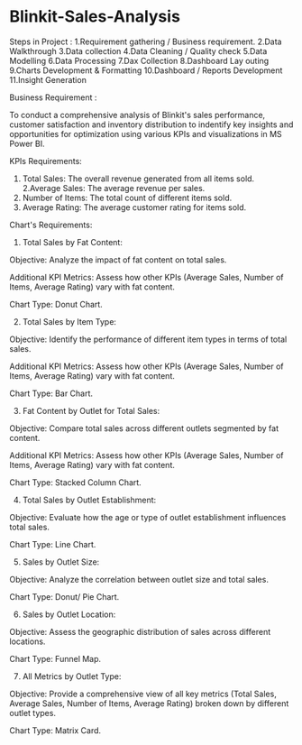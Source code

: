 # Blinkit-Sales-Analysis
  Steps in Project :
1.Requirement gathering / Business requirement.
2.Data Walkthrough
3.Data collection
4.Data Cleaning / Quality check 
5.Data Modelling 
6.Data Processing
7.Dax Collection
8.Dashboard Lay outing
9.Charts Development & Formatting
10.Dashboard / Reports Development
11.Insight Generation

Business Requirement :

To conduct a comprehensive analysis of Blinkit's sales performance, customer satisfaction
and inventory distribution to indentify key insights and opportunities for optimization using various KPIs and visualizations in MS Power BI.

KPIs Requirements:
1. Total Sales: The overall revenue generated from all items sold.
2.Average Sales: The average revenue per sales.
3. Number of Items: The total count of different items sold.
4. Average Rating: The average customer rating for items sold.



Chart's Requirements:

1. Total Sales by Fat Content:

Objective: Analyze the impact of fat content on total sales.

Additional KPI Metrics: Assess how other KPIs (Average Sales, Number of Items, Average Rating) vary with fat content.

Chart Type: Donut Chart.

2. Total Sales by Item Type:

Objective: Identify the performance of different item types in terms of total sales.

Additional KPI Metrics: Assess how other KPIs (Average Sales, Number of Items, Average Rating) vary with fat content.

Chart Type: Bar Chart.

3. Fat Content by Outlet for Total Sales:

Objective: Compare total sales across different outlets segmented by fat content.

Additional KPI Metrics: Assess how other KPIs (Average Sales, Number of Items, Average Rating) vary with fat content.

Chart Type: Stacked Column Chart.

4. Total Sales by Outlet Establishment:

Objective: Evaluate how the age or type of outlet establishment influences total sales.

Chart Type: Line Chart.

5. Sales by Outlet Size:

Objective: Analyze the correlation between outlet size and total sales.

Chart Type: Donut/ Pie Chart.

6. Sales by Outlet Location:

Objective: Assess the geographic distribution of sales across different locations.

Chart Type: Funnel Map.

7. All Metrics by Outlet Type:

Objective: Provide a comprehensive view of all key metrics (Total Sales, Average Sales, Number of Items, Average Rating) broken down by different outlet types.

Chart Type: Matrix Card.

